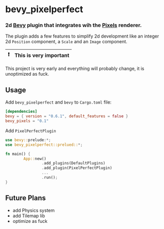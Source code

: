 # bevy\_pixelperfect

### 2d [Bevy](https://github.com/bevyengine/bevy) plugin that integrates wih the [Pixels](https://github.com/parasyte/pixels) renderer.

The plugin adds a few features to simplify 2d development like an integer 2d `Position` component, a `Scale` and an `Image` component.

| :exclamation:| This is very important   |
|--------------|:-------------------------|
This project is very early and everything will probably change, it is unoptimized as fuck.

## Usage
Add `bevy_pixelperfect` and `bevy` to `Cargo.toml` file:
```toml
[dependencies]
bevy = { version = "0.6.1", default_features = false }
bevy_pixels = "0.1"
```

Add `PixelPerfectPlugin`
```rust
use bevy::prelude:*;
use bevy_pixelperfect::prelued::*;

fn main() {
        App::new()
                .add_plugins(DefaultPlugins)
                .add_plugin(PixelPerfectPlugin)
                ...
                .run();
}
```

## Future Plans
- add Physics system
- add Tilemap lib
- optimize as fuck

